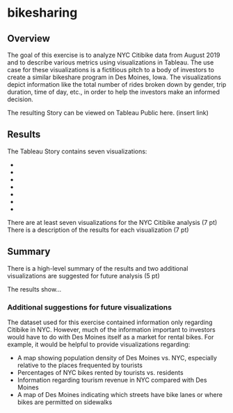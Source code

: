 # bikesharing

## Overview

The goal of this exercise is to analyze NYC Citibike data from August 2019 and to describe various metrics using visualizations in Tableau. The use case for these visualizations is a fictitious pitch to a body of investors to create a similar bikeshare program in Des Moines, Iowa. The visualizations depict information like the total number of rides broken down by gender, trip duration, time of day, etc., in order to help the investors make an informed decision. 

The resulting Story can be viewed on Tableau Public here. (insert link)


## Results

The Tableau Story contains seven visualizations:

*
*
*
*
*
*
*

There are at least seven visualizations for the NYC Citibike analysis (7 pt)
There is a description of the results for each visualization (7 pt)

## Summary

There is a high-level summary of the results and two additional visualizations are suggested for future analysis (5 pt)

The results show...

### Additional suggestions for future visualizations

The dataset used for this exercise contained information only regarding Citibike in NYC. However, much of the information important to investors would have to do with Des Moines itself as a market for rental bikes. For example, it would be helpful to provide visualizations regarding:

* A map showing population density of Des Moines vs. NYC, especially relative to the places frequented by tourists
* Percentages of NYC bikes rented by tourists vs. residents
* Information regarding tourism revenue in NYC compared with Des Moines
* A map of Des Moines indicating which streets have bike lanes or where bikes are permitted on sidewalks
